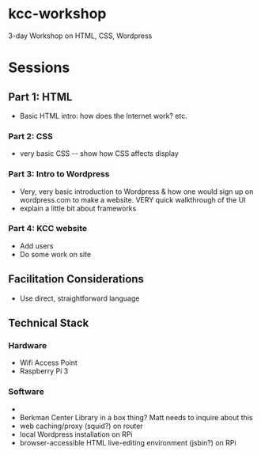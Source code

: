 # kcc-workshop

3-day Workshop on HTML, CSS, Wordpress

# Sessions

## Part 1: HTML

- Basic HTML intro: how does the Internet work? etc.

### Part 2: CSS

- very basic CSS -- show how CSS affects display

### Part 3: Intro to Wordpress

- Very, very basic introduction to Wordpress & how one would sign up on wordpress.com to make a website.  VERY quick walkthrough of the UI
- explain a little bit about frameworks

### Part 4: KCC website

- Add users
- Do some work on site

## Facilitation Considerations

- Use direct, straightforward language

## Technical Stack

### Hardware

- Wifi Access Point
- Raspberry Pi 3

### Software

- 
- Berkman Center Library in a box thing? Matt needs to inquire about this
- web caching/proxy (squid?) on router
- local Wordpress installation on RPi
- browser-accessible HTML live-editing environment (jsbin?) on RPi

